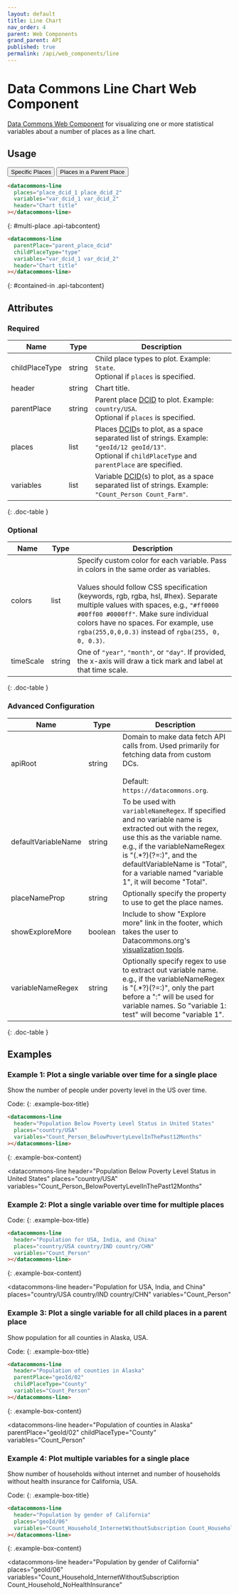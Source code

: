```yaml
---
layout: default
title: Line Chart
nav_order: 4
parent: Web Components
grand_parent: API
published: true
permalink: /api/web_components/line
---
```


# Data Commons Line Chart Web Component

[Data Commons Web Component](/api/web_components/) for visualizing one or more statistical variables about a number of places as a line chart.

## Usage

<div class="api-tab">
  <button id="get-button" class="api-tablink" onclick="openTab(event, 'multi-place')">
    Specific Places
  </button>
  <button id="post-button" class="api-tablink" onclick="openTab(event, 'contained-in')">
    Places in a Parent Place
  </button>
</div>

```html
<datacommons-line
  places="place_dcid_1 place_dcid_2"
  variables="var_dcid_1 var_dcid_2"
  header="Chart title"
></datacommons-line>
```
{: #multi-place .api-tabcontent}

```html
<datacommons-line
  parentPlace="parent_place_dcid"
  childPlaceType="type"
  variables="var_dcid_1 var_dcid_2"
  header="Chart title"
></datacommons-line>
```
{: #contained-in .api-tabcontent}

<script src="/assets/js/syntax_highlighting.js"></script>
<script src="/assets/js/api-doc-tabs.js"></script>

## Attributes

### Required

| Name           | Type   | Description                                                                                                                                                                                                          |
| -------------- | ------ | -------------------------------------------------------------------------------------------------------------------------------------------------------------------------------------------------------------------- |
| childPlaceType | string | Child place types to plot. Example: `State`. <br /> <optional-tag>Optional</optional-tag> if `places` is specified.                                                                                                  |
| header         | string | Chart title.                                                                                                                                                                                                         |
| parentPlace    | string | Parent place [DCID](/glossary.html#dcid) to plot. Example: `country/USA`. <br /> <optional-tag>Optional</optional-tag> if `places` is specified.                                                                     |
| places         | list   | Places [DCID](/glossary.html#dcid)s to plot, as a space separated list of strings. Example: `"geoId/12 geoId/13"`. <br /> <optional-tag>Optional</optional-tag> if `childPlaceType` and `parentPlace` are specified. |
| variables      | list   | Variable [DCID](/glossary.html#dcid)(s) to plot, as a space separated list of strings. Example: `"Count_Person Count_Farm"`.                                                                                         |
{: .doc-table }

### Optional

| Name      | Type   | Description                                                                                                                                                                                                                                                                                                                                                             |
| --------- | ------ | ----------------------------------------------------------------------------------------------------------------------------------------------------------------------------------------------------------------------------------------------------------------------------------------------------------------------------------------------------------------------- |
| colors    | list   | Specify custom color for each variable. Pass in colors in the same order as variables.<br /><br />Values should follow CSS specification (keywords, rgb, rgba, hsl, #hex). Separate multiple values with spaces, e.g., `"#ff0000 #00ff00 #0000ff"`. Make sure individual colors have no spaces. For example, use `rgba(255,0,0,0.3)` instead of `rgba(255, 0, 0, 0.3)`. |
| timeScale | string | One of `"year"`, `"month"`, or `"day"`. If provided, the x-axis will draw a tick mark and label at that time scale.                                                                                                                                                                                                                                                     |
{: .doc-table }

### Advanced Configuration

| Name                | Type    | Description                                                                                                                                                                                                                                                                               |
| ------------------- | ------- | ----------------------------------------------------------------------------------------------------------------------------------------------------------------------------------------------------------------------------------------------------------------------------------------- |
| apiRoot             | string  | Domain to make data fetch API calls from. Used primarily for fetching data from custom DCs.<br /><br />Default: `https://datacommons.org`.                                                                                                                                                |
| defaultVariableName | string  | To be used with `variableNameRegex`. If specified and no variable name is extracted out with the regex, use this as the variable name. e.g., if the variableNameRegex is "(.*?)(?=:)", and the defaultVariableName is "Total", for a variable named "variable 1", it will become "Total". |
| placeNameProp       | string  | Optionally specify the property to use to get the place names.                                                                                                                                                                                                                            |
| showExploreMore     | boolean | Include to show "Explore more" link in the footer, which takes the user to Datacommons.org's [visualization tools](https://datacommons.org/tools/visualization).                                                                                                                          |
| variableNameRegex   | string  | Optionally specify regex to use to extract out variable name. e.g., if the variableNameRegex is "(.*?)(?=:)", only the part before a ":" will be used for variable names. So "variable 1: test" will become "variable 1".                                                                 |
{: .doc-table }

## Examples

### Example 1: Plot a single variable over time for a single place

Show the number of people under poverty level in the US over time.

Code:
{: .example-box-title}
```html
<datacommons-line
  header="Population Below Poverty Level Status in United States"
  places="country/USA"
  variables="Count_Person_BelowPovertyLevelInThePast12Months"
></datacommons-line>
```
{: .example-box-content}

<datacommons-line
  header="Population Below Poverty Level Status in United States"
  places="country/USA"
  variables="Count_Person_BelowPovertyLevelInThePast12Months"
></datacommons-line>

### Example 2: Plot a single variable over time for multiple places

Code:
{: .example-box-title}
```html
<datacommons-line
  header="Population for USA, India, and China"
  places="country/USA country/IND country/CHN"
  variables="Count_Person"
></datacommons-line>
```
{: .example-box-content}

<datacommons-line
  header="Population for USA, India, and China"
  places="country/USA country/IND country/CHN"
  variables="Count_Person"
></datacommons-line>

### Example 3: Plot a single variable for all child places in a parent place

Show population for all counties in Alaska, USA.

Code:
{: .example-box-title}
```html
<datacommons-line
  header="Population of counties in Alaska"
  parentPlace="geoId/02"
  childPlaceType="County"
  variables="Count_Person"
></datacommons-line>
```
{: .example-box-content}

<datacommons-line
  header="Population of counties in Alaska"
  parentPlace="geoId/02"
  childPlaceType="County"
  variables="Count_Person"
></datacommons-line>

### Example 4: Plot multiple variables for a single place

Show number of households without internet and number of households without health insurance for California, USA.

Code:
{: .example-box-title}
```html
<datacommons-line
  header="Population by gender of California"
  places="geoId/06"
  variables="Count_Household_InternetWithoutSubscription Count_Household_NoHealthInsurance"
></datacommons-line>
```
{: .example-box-content}

<datacommons-line
  header="Population by gender of California"
  places="geoId/06"
  variables="Count_Household_InternetWithoutSubscription Count_Household_NoHealthInsurance"
></datacommons-line>
